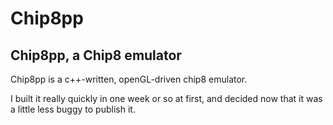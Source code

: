 # Chip8pp

## Chip8pp, a Chip8 emulator

Chip8pp is a c++-written, openGL-driven chip8 emulator.

I built it really quickly in one week or so at first, and decided now that it was a little less buggy to publish it.
